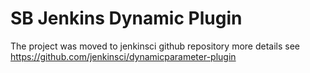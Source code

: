 # SB Jenkins Dynamic Plugin

The project was moved to jenkinsci github repository more details see
https://github.com/jenkinsci/dynamicparameter-plugin

